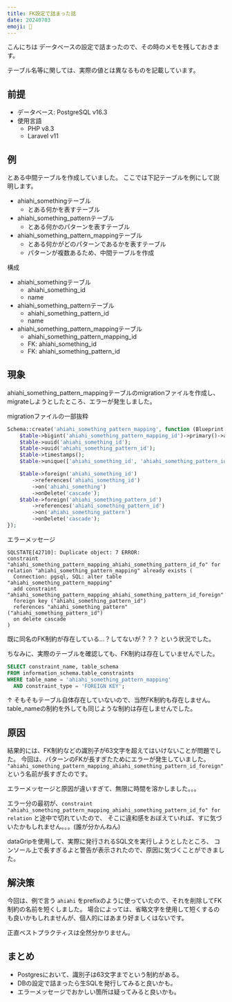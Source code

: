 ```yaml
---
title: FK設定で詰まった話
date: 20240703
emoji: 🐛
---
```


こんにちは
データべースの設定で詰まったので、その時のメモを残しておきます。

テーブル名等に関しては、実際の値とは異なるものを記載しています。

## 前提

- データベース: PostgreSQL v16.3
- 使用言語
  - PHP v8.3
  - Laravel v11

## 例

とある中間テーブルを作成していました。
ここでは下記テーブルを例にして説明します。

- ahiahi_somethingテーブル
  - とある何かを表すテーブル
- ahiahi_something_patternテーブル
  - とある何かのパターンを表すテーブル
- ahiahi_something_pattern_mappingテーブル
  - とある何かがどのパターンであるかを表すテーブル
  - パターンが複数あるため、中間テーブルを作成

構成
- ahiahi_somethingテーブル
  - ahiahi_something_id
  - name
- ahiahi_something_patternテーブル
  - ahiahi_something_pattern_id
  - name
- ahiahi_something_pattern_mappingテーブル
  - ahiahi_something_pattern_mapping_id
  - FK: ahiahi_something_id
  - FK: ahiahi_something_pattern_id

## 現象

ahiahi_something_pattern_mappingテーブルのmigrationファイルを作成し、migrateしようとしたところ、エラーが発生しました。

migrationファイルの一部抜粋

```php
Schema::create('ahiahi_something_pattern_mapping', function (Blueprint $table) {
    $table->bigint('ahiahi_something_pattern_mapping_id')->primary()->autoIncrement();
    $table->uuid('ahiahi_something_id');
    $table->uuid('ahiahi_something_pattern_id');
    $table->timestamps();
    $table->unique(['ahiahi_something_id', 'ahiahi_something_pattern_id']);

    $table->foreign('ahiahi_something_id')
        ->references('ahiahi_something_id')
        ->on('ahiahi_something')
        ->onDelete('cascade');
    $table->foreign('ahiahi_something_pattern_id')
        ->references('ahiahi_something_pattern_id')
        ->on('ahiahi_something_pattern')
        ->onDelete('cascade');
});
```

エラーメッセージ

```
SQLSTATE[42710]: Duplicate object: 7 ERROR:
constraint "ahiahi_something_pattern_mapping_ahiahi_something_pattern_id_fo" for relation "ahiahi_something_pattern_mapping" already exists (
  Connection: pgsql, SQL: alter table "ahiahi_something_pattern_mapping"
  add constraint "ahiahi_something_pattern_mapping_ahiahi_something_pattern_id_foreign"
  foreign key ("ahiahi_something_pattern_id")
  references "ahiahi_something_pattern" ("ahiahi_something_pattern_id")
  on delete cascade
)
```

既に同名のFK制約が存在している...？してないが？？？
という状況でした。

ちなみに、実際のテーブルを確認しても、FK制約は存在していませんでした。

```sql
SELECT constraint_name, table_schema
FROM information_schema.table_constraints
WHERE table_name = 'ahiahi_something_pattern_mapping'
  AND constraint_type = 'FOREIGN KEY';
```

↑ そもそもテーブル自体存在していないので、当然FK制約も存在しません。
table_nameの制約を外しても同じような制約は存在しませんでした。

## 原因

結果的には、FK制約などの識別子が63文字を超えてはいけないことが問題でした。
今回は、パターンのFKが長すぎたためにエラーが発生していました。
`"ahiahi_something_pattern_mapping_ahiahi_something_pattern_id_foreign" ` という名前が長すぎたのです。

エラーメッセージと原因が違いすぎて、無限に時間を溶かしました。。。

エラー分の最初が、`constraint "ahiahi_something_pattern_mapping_ahiahi_something_pattern_id_fo" for relation` と途中で切れていたので、
そこに違和感をおぼえていれば、すに気づいたかもしれません。。。(誰が分かんねん)

dataGripを使用して、実際に発行されるSQL文を実行しようとしたところ、
コンソール上で長すぎるよと警告が表示されたので、原因に気づくことができました。

## 解決策

今回は、例で言う `ahiahi` をprefixのように使っていたので、それを削除してFK制約の名前を短くしました。
場合によっては、省略文字を使用して短くするのも良いかもしれませんが、個人的にはあまり好ましくはないです。

正直ベストプラクティスは全然分かりません。

## まとめ

- Postgresにおいて、識別子は63文字までという制約がある。
- DBの設定で詰まったら生SQLを発行してみると良いかも。
- エラーメッセージでおかしい箇所は疑ってみると良いかも。
